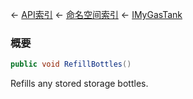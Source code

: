 ← [API索引](Api-Index) ← [命名空间索引](Namespace-Index) ← [IMyGasTank](Sandbox.ModAPI.Ingame.IMyGasTank)

### 概要

```csharp
public void RefillBottles()
```

Refills any stored storage bottles.

